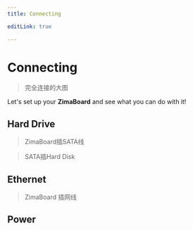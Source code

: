 ```yaml
---
title: Connecting

editLink: true

---
```


# Connecting

> 完全连接的大图

Let's set up your **ZimaBoard** and see what you can do with it!

## Hard Drive

> ZimaBoard插SATA线

> SATA插Hard Disk

## Ethernet

> ZimaBoard 插网线

## Power